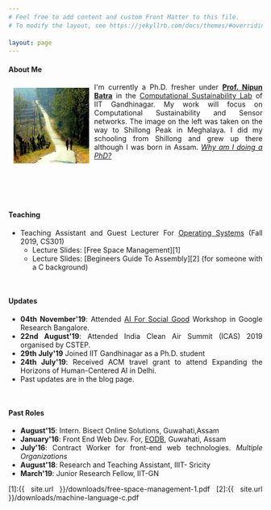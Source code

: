 ```yaml
---
# Feel free to add content and custom Front Matter to this file.
# To modify the layout, see https://jekyllrb.com/docs/themes/#overriding-theme-defaults

layout: page
---
```

<style>
	p{text-align: justify;}
	li{text-align: justify;}	
</style>
#### **About Me**

<img style="padding:10px;" align="left" width="150" height="150" src="/images/header.JPG">I'm currently a Ph.D. fresher under **[Prof. Nipun Batra](http://nipunbatra.github.io)** in the [Computational Sustainability Lab](https://sustainability-lab.github.io/) of IIT Gandhinagar. My work will focus on Computational Sustainability and Sensor networks. The image on the left was taken on the way to Shillong Peak in Meghalaya. I did my schooling from Shillong and grew up there although I was born in Assam. [*Why am I doing a PhD?*](https://rishi-a.github.io/2019/05/23/why-phd-and-not-a-job.html)


<div style="margin-top: 100px"></div>

#### **Teaching**

- Teaching Assistant and Guest Lecturer For [Operating Systems](https://nipunbatra.github.io/teaching/os-fall-19/index.html) (Fall 2019, CS301)
	- Lecture Slides: [Free Space Management][1]
	- Lecture Slides: [Begineers Guide To Assembly][2] (for someone with a C background)



<div style="margin-top: 50px"></div>

#### **Updates**

- **04th November'19**: Attended [AI For Social Good](https://sites.google.com/view/aiforsocialgoodworkshop/home) Workshop in Google Research Bangalore.
- **22nd August'19**: Attended India Clean Air Summit (ICAS) 2019 organised by CSTEP.
- **29th July'19** Joined IIT Gandhinagar as a Ph.D. student
- **24th July'19**: Received ACM travel grant to attend Expanding the Horizons of Human-Centered AI in Delhi. 
- Past updates are in the blog page. 

<div style="margin-top: 50px"></div>

#### **Past Roles**

- **August'15**: Intern. Bisect Online Solutions, Guwahati,Assam
- **January'16**: Front End Web Dev. For, [EODB](http://eodbassam.in), Guwahati, Assam
- **July'16**: Contract Worker for front-end web technologies. *Multiple Organizations*
- **August'18**: Research and Teaching Assistant, IIIT- Sricity
- **March'19**: Junior Research Fellow, IIT-GN

[1]:{{ site.url }}/downloads/free-space-management-1.pdf
[2]:{{ site.url }}/downloads/machine-language-c.pdf


